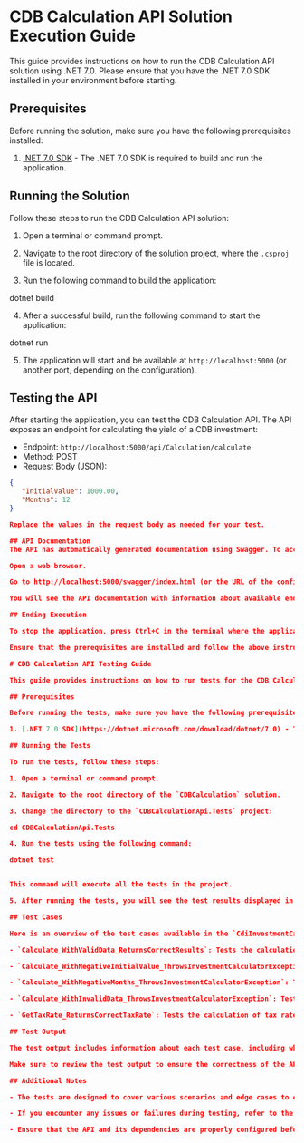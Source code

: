 # CDB Calculation API Solution Execution Guide

This guide provides instructions on how to run the CDB Calculation API solution using .NET 7.0. Please ensure that you have the .NET 7.0 SDK installed in your environment before starting.

## Prerequisites

Before running the solution, make sure you have the following prerequisites installed:

1. [.NET 7.0 SDK](https://dotnet.microsoft.com/download/dotnet/7.0) - The .NET 7.0 SDK is required to build and run the application.

## Running the Solution

Follow these steps to run the CDB Calculation API solution:

1. Open a terminal or command prompt.

2. Navigate to the root directory of the solution project, where the `.csproj` file is located.

3. Run the following command to build the application:

dotnet build

4. After a successful build, run the following command to start the application:

dotnet run


5. The application will start and be available at `http://localhost:5000` (or another port, depending on the configuration).

## Testing the API

After starting the application, you can test the CDB Calculation API. The API exposes an endpoint for calculating the yield of a CDB investment:

- Endpoint: `http://localhost:5000/api/Calculation/calculate`
- Method: POST
- Request Body (JSON):
```json
{
   "InitialValue": 1000.00,
   "Months": 12
}

Replace the values in the request body as needed for your test.

## API Documentation
The API has automatically generated documentation using Swagger. To access the documentation, follow these steps:

Open a web browser.

Go to http://localhost:5000/swagger/index.html (or the URL of the configured port).

You will see the API documentation with information about available endpoints and how to use them.

## Ending Execution

To stop the application, press Ctrl+C in the terminal where the application is running. This will terminate the API server.

Ensure that the prerequisites are installed and follow the above instructions to run and test the CDB Calculation API.

# CDB Calculation API Testing Guide

This guide provides instructions on how to run tests for the CDB Calculation API solution. The tests are written using xUnit and are located in the `CDBCalculationApi.Tests` project.

## Prerequisites

Before running the tests, make sure you have the following prerequisites installed:

1. [.NET 7.0 SDK](https://dotnet.microsoft.com/download/dotnet/7.0) - The tests are written in C# and require the SDK do .NET 7.0 for execution.

## Running the Tests

To run the tests, follow these steps:

1. Open a terminal or command prompt.

2. Navigate to the root directory of the `CDBCalculation` solution.

3. Change the directory to the `CDBCalculationApi.Tests` project:

cd CDBCalculationApi.Tests

4. Run the tests using the following command:

dotnet test


This command will execute all the tests in the project.

5. After running the tests, you will see the test results displayed in the terminal. Make sure that all tests pass without any errors.

## Test Cases

Here is an overview of the test cases available in the `CdiInvestmentCalculatorTests` class:

- `Calculate_WithValidData_ReturnsCorrectResults`: Tests the calculation of gross and net results with valid input data.

- `Calculate_WithNegativeInitialValue_ThrowsInvestmentCalculatorException`: Tests the handling of a negative initial investment value.

- `Calculate_WithNegativeMonths_ThrowsInvestmentCalculatorException`: Tests the handling of a negative number of months.

- `Calculate_WithInvalidData_ThrowsInvestmentCalculatorException`: Tests various combinations of invalid data, such as zero initial value or zero months.

- `GetTaxRate_ReturnsCorrectTaxRate`: Tests the calculation of tax rates for different numbers of months.

## Test Output

The test output includes information about each test case, including whether it passed or failed. The output will also display any error messages or exceptions if a test fails.

Make sure to review the test output to ensure the correctness of the API calculations and error handling.

## Additional Notes

- The tests are designed to cover various scenarios and edge cases to ensure the robustness of the CDB Calculation API.

- If you encounter any issues or failures during testing, refer to the error messages and the test code for debugging and troubleshooting.

- Ensure that the API and its dependencies are properly configured before running the tests.
